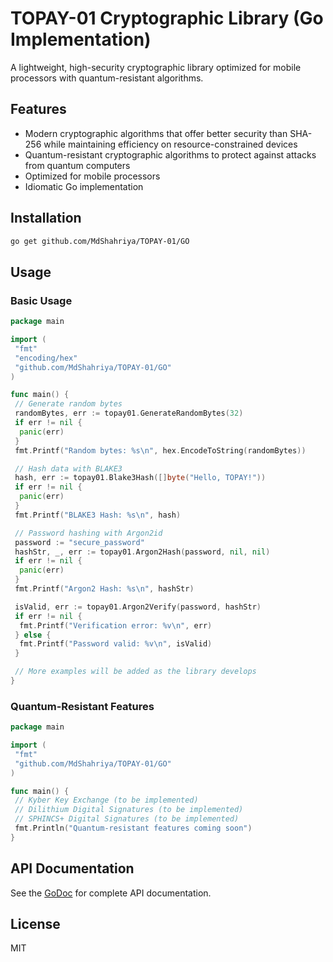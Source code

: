 # TOPAY-01 Cryptographic Library (Go Implementation)

A lightweight, high-security cryptographic library optimized for mobile processors with quantum-resistant algorithms.

## Features

- Modern cryptographic algorithms that offer better security than SHA-256 while maintaining efficiency on resource-constrained devices
- Quantum-resistant cryptographic algorithms to protect against attacks from quantum computers
- Optimized for mobile processors
- Idiomatic Go implementation

## Installation

```bash
go get github.com/MdShahriya/TOPAY-01/GO
```

## Usage

### Basic Usage

```go
package main

import (
 "fmt"
 "encoding/hex"
 "github.com/MdShahriya/TOPAY-01/GO"
)

func main() {
 // Generate random bytes
 randomBytes, err := topay01.GenerateRandomBytes(32)
 if err != nil {
  panic(err)
 }
 fmt.Printf("Random bytes: %s\n", hex.EncodeToString(randomBytes))

 // Hash data with BLAKE3
 hash, err := topay01.Blake3Hash([]byte("Hello, TOPAY!"))
 if err != nil {
  panic(err)
 }
 fmt.Printf("BLAKE3 Hash: %s\n", hash)

 // Password hashing with Argon2id
 password := "secure_password"
 hashStr, _, err := topay01.Argon2Hash(password, nil, nil)
 if err != nil {
  panic(err)
 }
 fmt.Printf("Argon2 Hash: %s\n", hashStr)

 isValid, err := topay01.Argon2Verify(password, hashStr)
 if err != nil {
  fmt.Printf("Verification error: %v\n", err)
 } else {
  fmt.Printf("Password valid: %v\n", isValid)
 }

 // More examples will be added as the library develops
}
```

### Quantum-Resistant Features

```go
package main

import (
 "fmt"
 "github.com/MdShahriya/TOPAY-01/GO"
)

func main() {
 // Kyber Key Exchange (to be implemented)
 // Dilithium Digital Signatures (to be implemented)
 // SPHINCS+ Digital Signatures (to be implemented)
 fmt.Println("Quantum-resistant features coming soon")
}
```

## API Documentation

See the [GoDoc](https://pkg.go.dev/github.com/MdShahriya/TOPAY-01/GO) for complete API documentation.

## License

MIT
